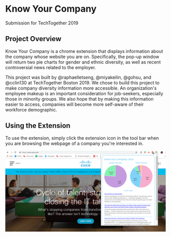 # Know Your Company
Submission for TechTogether 2019

## Project Overview

Know Your Company is a chrome extension that displays information about the company whose website you are on. Specifically,
the pop-up window will return two pie charts for gender and ethnic diversity, as well as recent controversial news related to the employer.

This project was built by @raphaelletseng, @miyakeilin, @gohsu, and @cclin130 at TechTogether Boston 2019. We chose to build this project to make company diversity
information more accessible. An organization's employee makeup is an important consideration for job-seekers, especially those in minority groups.
We also hope that by making this information easier to access, companies will become more self-aware of their workforce demographic.

## Using the Extension

To use the extension, simply click the extension icon in the tool bar when you are browsing the webpage of a company you're interested in.

![alt text](https://github.com/cclin130/know_your_company/blob/master/know_your_company_cisco_ex.PNG)